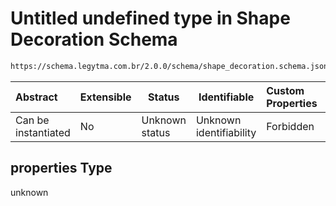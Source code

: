 # Untitled undefined type in Shape Decoration Schema

```txt
https://schema.legytma.com.br/2.0.0/schema/shape_decoration.schema.json#/properties
```




| Abstract            | Extensible | Status         | Identifiable            | Custom Properties | Additional Properties | Access Restrictions | Defined In                                                                                      |
| :------------------ | ---------- | -------------- | ----------------------- | :---------------- | --------------------- | ------------------- | ----------------------------------------------------------------------------------------------- |
| Can be instantiated | No         | Unknown status | Unknown identifiability | Forbidden         | Allowed               | none                | [shape_decoration.schema.json\*](../schema/shape_decoration.schema.json) |

## properties Type

unknown
